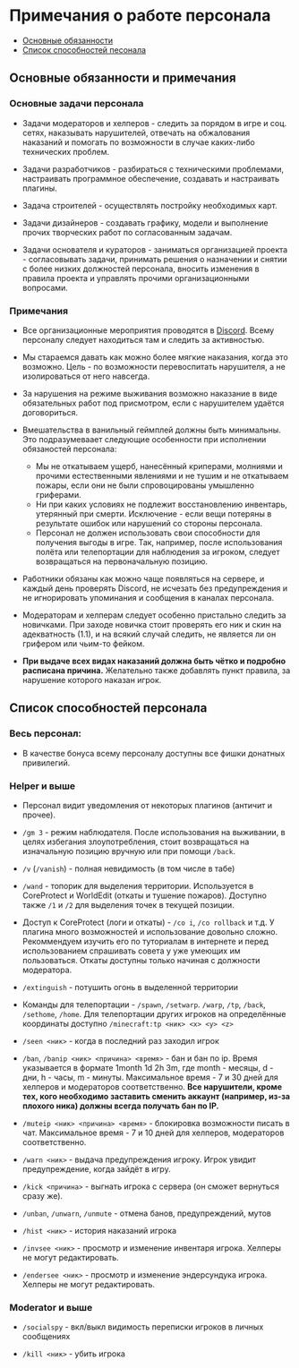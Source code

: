 # Примечания о работе персонала

 - [Основные обязанности](#work)
 - [Список способностей песонала](#abilities)

## <a name="work"></a> Основные обязанности и примечания

### Основные задачи персонала

- Задачи модераторов и хелперов - следить за порядом в игре и соц. сетях, наказывать нарушителей, отвечать на обжалования наказаний и помогать по возможности в случае каких-либо технических проблем.

- Задачи разработчиков - разбираться с техническими проблемами, настраивать программное обеспечение, создавать и настраивать плагины.

- Задача строителей - осуществлять постройку необходимых карт.

- Задачи дизайнеров - создавать графику, модели и выполнение прочих творческих работ по согласованным задачам.

- Задачи основателя и кураторов - заниматься организацией проекта - согласовывать задачи, принимать решения о назначении и снятии с более низких должностей персонала, вносить изменения в правила проекта и управлять прочими организационными вопросами.

### Примечания

- Все организационные мероприятия проводятся в [Discord](https://discord.com/invite/fhgkRff). Всему персоналу следует находиться там и следить за активностью.

- Мы стараемся давать как можно более мягкие наказания, когда это возможно. Цель - по возможности перевоспитать нарушителя, а не изолироваться от него навсегда.

- За нарушения на режиме выживания возможно наказание в виде обязательных работ под присмотром, если с нарушителем удаётся договориться.

- Вмешательства в ванильный геймплей должны быть минимальны. Это подразумеваает следующие особенности при исполнении обязаностей персонала:
    - Мы не откатываем ущерб, нанесённый криперами, молниями и прочими естественными явлениями и не тушим и не откатываем пожары, если они не были спровоцированы умышленно гриферами.
    - Ни при каких условиях не подлежит восстановлению инвентарь, утерянный при смерти. Исключение - если вещи потеряны в результате ошибок или нарушений со стороны персонала.
    - Персонал не должен использовать свои способности для получения выгоды в игре. Так, например, после использования полёта или телепортации для наблюдения за игроком, следует возвращаться на первоначальную позицию.

- Работники обязаны как можно чаще появляться на сервере, и каждый день проверять Discord, не исчезать без предупреждения и не игнорировать упоминания и сообщения в каналах персонала.

- Модераторам и хелперам следует особенно пристально следить за новичками. При заходе новичка стоит проверять его ник и скин на адекватность (1.1), и на всякий случай следить, не является ли он грифером или чьим-то фейком.

- **При выдаче всех видах наказаний должна быть чётко и подробно расписана причина.** Желательно также добавлять пункт правила, за нарушение которого наказан игрок.


## <a name="abilities"></a> Список способностей персонала

### Весь персонал:

- В качестве бонуса всему персоналу доступны все фишки донатных привилегий.

### Helper и выше
- Персонал видит уведомления от некоторых плагинов (античит и прочее).

- `/gm 3` - режим наблюдателя. После использования на выживании, в целях избегания злоупотребления, стоит возвращаться на изначальную позицию вручную или при помощи `/back`.

- `/v` (`/vanish`) - полная невидимость (в том числе в табе)

- `/wand` - топорик для выделения территории. Используется в CoreProtect и WorldEdit (откаты и тушение пожаров). Доступно также `/1` и `/2` для выделения точек в текущей позиции.

- Доступ к CoreProtect (логи и откаты) - `/co i`, `/co rollback` и т.д. У плагина много возможностей и использование довольно сложно. Рекоммендуем изучить его по туториалам в интернете и перед использованием спрашивать совета у уже умеющих им пользоваться. Откаты доступны только начиная с должности модератора.

- `/extinguish` - потушить огонь в выделенной территории

- Команды для телепортации - `/spawn`, `/setwarp`. `/warp`, `/tp`, `/back`, `/sethome`, `/home`. Для телепортации других игроков на определённые координаты доступно `/minecraft:tp <ник> <x> <y> <z>`

- `/seen <ник>` - когда в последний раз заходил игрок

- `/ban`, `/banip <ник> <причина> <время>` - бан и бан по ip. Время указывается в формате 1month 1d 2h 3m, где month - месяцы, d - дни, h - часы, m - минуты. Максимальное время - 7 и 30 дней для хелперов и модераторов соответственно. **Все нарушители, кроме тех, кого необходимо заставить сменить аккаунт (например, из-за плохого ника) должны всегда получать бан по IP.**

- `/muteip <ник> <причина> <время>` - блокировка возможности писать в чат. Максимальное время - 7 и 10 дней для хелперов, модераторов соответственно.

- `/warn <ник>` - выдача предупреждения игроку. Игрок увидит предупреждение, когда зайдёт в игру.

- `/kick <причина>` - выгнать игрока с сервера (он сможет вернуться сразу же).

- `/unban`, `/unwarn`, `/unmute` - отмена банов, предупреждений, мутов

- `/hist <ник>` - история наказаний игрока

- `/invsee <ник>` - просмотр и изменение инвентаря игрока. Хелперы не могут редактировать.

- `/endersee <ник>` - просмотр и изменение эндерсундука игрока. Хелперы не могут редактировать.

### Moderator и выше

- `/socialspy` - вкл/выкл видимость переписки игроков в личных сообщениях

- `/kill <ник>` - убить игрока
